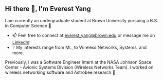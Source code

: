 ## Hi there 👋, I'm Everest Yang
I am currently an undergraduate student at Brown University pursuing a B.S. in Computer Science 🐻

* 📫 Feel free to connect at everest_yang@brown.edu or message me on [LinkedIn](https://www.linkedin.com/in/everestyang/)!
* ❔ My interests range from ML, to Wireless Networks, Systems, and more.

Previously, I was a Software Engineer Intern at the NASA Johnson Space Center - Avionic Systems Division (Wireless Networks Team). I worked on wireless networking software and Astrobee research 🚀 

